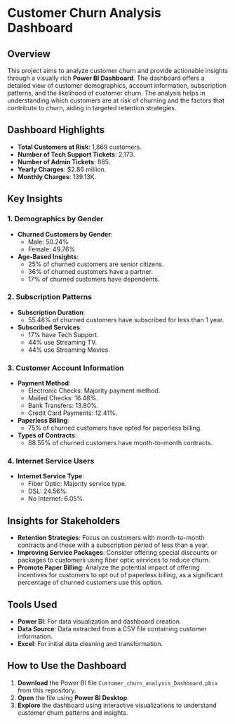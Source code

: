 # Customer Churn Analysis Dashboard

## Overview
This project aims to analyze customer churn and provide actionable insights through a visually rich **Power BI Dashboard**. The dashboard offers a detailed view of customer demographics, account information, subscription patterns, and the likelihood of customer churn. The analysis helps in understanding which customers are at risk of churning and the factors that contribute to churn, aiding in targeted retention strategies.

## Dashboard Highlights
- **Total Customers at Risk**: 1,869 customers.
- **Number of Tech Support Tickets**: 2,173.
- **Number of Admin Tickets**: 885.
- **Yearly Charges**: $2.86 million.
- **Monthly Charges**: 139.13K.

## Key Insights
### 1. Demographics by Gender
   - **Churned Customers by Gender**:
     - Male: 50.24%
     - Female: 49.76%
   - **Age-Based Insights**:
     - 25% of churned customers are senior citizens.
     - 36% of churned customers have a partner.
     - 17% of churned customers have dependents.

### 2. Subscription Patterns
   - **Subscription Duration**:
     - 55.48% of churned customers have subscribed for less than 1 year.
   - **Subscribed Services**:
     - 17% have Tech Support.
     - 44% use Streaming TV.
     - 44% use Streaming Movies.

### 3. Customer Account Information
   - **Payment Method**:
     - Electronic Checks: Majority payment method.
     - Mailed Checks: 16.48%.
     - Bank Transfers: 13.80%.
     - Credit Card Payments: 12.41%.
   - **Paperless Billing**:
     - 75% of churned customers have opted for paperless billing.
   - **Types of Contracts**:
     - 88.55% of churned customers have month-to-month contracts.

### 4. Internet Service Users
   - **Internet Service Type**:
     - Fiber Optic: Majority service type.
     - DSL: 24.56%.
     - No Internet: 6.05%.

## Insights for Stakeholders
- **Retention Strategies**: Focus on customers with month-to-month contracts and those with a subscription period of less than a year.
- **Improving Service Packages**: Consider offering special discounts or packages to customers using fiber optic services to reduce churn.
- **Promote Paper Billing**: Analyze the potential impact of offering incentives for customers to opt out of paperless billing, as a significant percentage of churned customers use this option.

## Tools Used
- **Power BI**: For data visualization and dashboard creation.
- **Data Source**: Data extracted from a CSV file containing customer information.
- **Excel**: For initial data cleaning and transformation.

## How to Use the Dashboard
1. **Download** the Power BI file `Customer_churn_analysis_Dashboard.pbix` from this repository.
2. **Open** the file using **Power BI Desktop**.
3. **Explore** the dashboard using interactive visualizations to understand customer churn patterns and insights.

